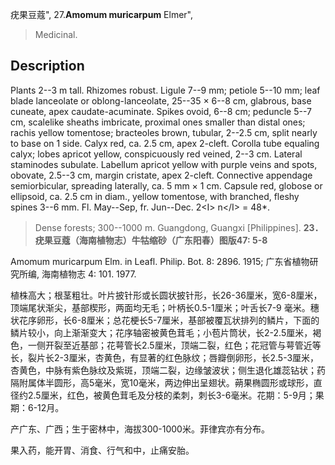 疣果豆蔻",
27.**Amomum muricarpum** Elmer",

> Medicinal.

## Description
Plants 2--3 m tall. Rhizomes robust. Ligule 7--9 mm; petiole 5--10 mm; leaf blade lanceolate or oblong-lanceolate, 25--35 × 6--8 cm, glabrous, base cuneate, apex caudate-acuminate. Spikes ovoid, 6--8 cm; peduncle 5--7 cm, scalelike sheaths imbricate, proximal ones smaller than distal ones; rachis yellow tomentose; bracteoles brown, tubular, 2--2.5 cm, split nearly to base on 1 side. Calyx red, ca. 2.5 cm, apex 2-cleft. Corolla tube equaling calyx; lobes apricot yellow, conspicuously red veined, 2--3 cm. Lateral staminodes subulate. Labellum apricot yellow with purple veins and spots, obovate, 2.5--3 cm, margin cristate, apex 2-cleft. Connective appendage semiorbicular, spreading laterally, ca. 5 mm × 1 cm. Capsule red, globose or ellipsoid, ca. 2.5 cm in diam., yellow tomentose, with branched, fleshy spines 3--6 mm. Fl. May--Sep, fr. Jun--Dec. 2&lt;I&gt; n&lt;/I&gt; = 48*.

> Dense forests; 300--1000 m. Guangdong, Guangxi [Philippines].
**23．疣果豆蔻（海南植物志）牛牯缩砂（广东阳春）图版47: 5-8**

Amomum muricarpum Elm. in Leafl. Philip. Bot. 8: 2896. 1915; 广东省植物研究所编, 海南植物志 4: 101. 1977.

植株高大；根茎粗壮。叶片披针形或长圆状披针形，长26-36厘米，宽6-8厘米，顶端尾状渐尖，基部楔形，两面均无毛；叶柄长0.5-1厘米；叶舌长7-9 毫米。穗状花序卵形，长6-8厘米；总花梗长5-7厘米，基部被覆瓦状排列的鳞片，下面的鳞片较小，向上渐渐变大；花序轴密被黄色茸毛；小苞片筒状，长2-2.5厘米，褐色，一侧开裂至近基部；花萼管长2.5厘米，顶端二裂，红色；花冠管与萼管近等长，裂片长2-3厘米，杏黄色，有显著的红色脉纹；唇瓣倒卵形，长2.5-3厘米，杏黄色，中脉有紫色脉纹及紫斑，顶端二裂，边缘皱波状；侧生退化雄蕊钻状；药隔附属体半圆形，高5毫米，宽10毫米，两边伸出呈翅状。蒴果椭圆形或球形，直径约2.5厘米，红色，被黄色茸毛及分枝的柔刺，刺长3-6毫米。花期：5-9月；果期：6-12月。

产广东、广西；生于密林中，海拔300-1000米。菲律宾亦有分布。

果入药，能开胃、消食、行气和中，止痛安胎。

